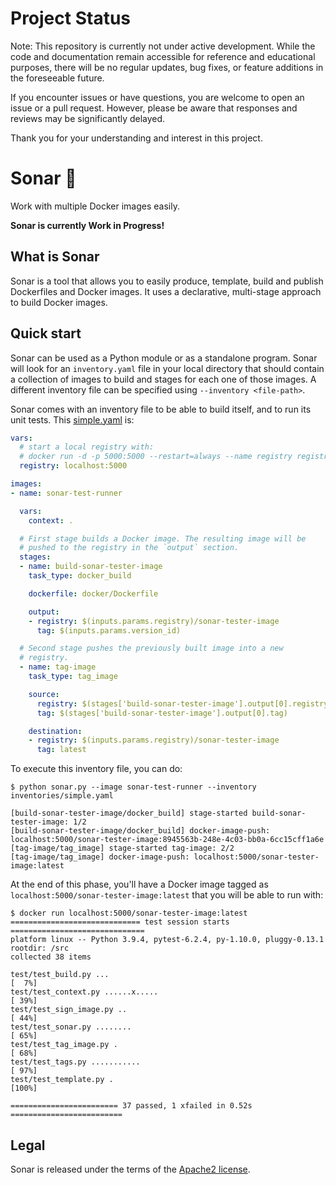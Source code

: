 # Project Status
Note: This repository is currently not under active development. While the code and documentation remain accessible for reference and educational purposes, there will be no regular updates, bug fixes, or feature additions in the foreseeable future.

If you encounter issues or have questions, you are welcome to open an issue or a pull request. However, please be aware that responses and reviews may be significantly delayed.

Thank you for your understanding and interest in this project.

# Sonar 🐳

Work with multiple Docker images easily.

**Sonar is currently Work in Progress!**

## What is Sonar

Sonar is a tool that allows you to easily produce, template, build and publish
Dockerfiles and Docker images. It uses a declarative, multi-stage approach to
build Docker images.

## Quick start

Sonar can be used as a Python module or as a standalone program. Sonar will look
for an `inventory.yaml` file in your local directory that should contain a
collection of images to build and stages for each one of those images. A
different inventory file can be specified using `--inventory <file-path>`.

Sonar comes with an inventory file to be able to build itself, and to run its
unit tests. This [simple.yaml](inventories/simple.yaml) is:

``` yaml
vars:
  # start a local registry with:
  # docker run -d -p 5000:5000 --restart=always --name registry registry:2
  registry: localhost:5000

images:
- name: sonar-test-runner

  vars:
    context: .

  # First stage builds a Docker image. The resulting image will be
  # pushed to the registry in the `output` section.
  stages:
  - name: build-sonar-tester-image
    task_type: docker_build

    dockerfile: docker/Dockerfile

    output:
    - registry: $(inputs.params.registry)/sonar-tester-image
      tag: $(inputs.params.version_id)

  # Second stage pushes the previously built image into a new
  # registry.
  - name: tag-image
    task_type: tag_image

    source:
      registry: $(stages['build-sonar-tester-image'].output[0].registry)
      tag: $(stages['build-sonar-tester-image'].output[0].tag)

    destination:
    - registry: $(inputs.params.registry)/sonar-tester-image
      tag: latest
```

To execute this inventory file, you can do:

```
$ python sonar.py --image sonar-test-runner --inventory inventories/simple.yaml

[build-sonar-tester-image/docker_build] stage-started build-sonar-tester-image: 1/2
[build-sonar-tester-image/docker_build] docker-image-push: localhost:5000/sonar-tester-image:8945563b-248e-4c03-bb0a-6cc15cff1a6e
[tag-image/tag_image] stage-started tag-image: 2/2
[tag-image/tag_image] docker-image-push: localhost:5000/sonar-tester-image:latest
```

At the end of this phase, you'll have a Docker image tagged as
`localhost:5000/sonar-tester-image:latest` that you will be able to run with:

```
$ docker run localhost:5000/sonar-tester-image:latest
============================= test session starts ==============================
platform linux -- Python 3.9.4, pytest-6.2.4, py-1.10.0, pluggy-0.13.1
rootdir: /src
collected 38 items

test/test_build.py ...                                                   [  7%]
test/test_context.py ......x.....                                        [ 39%]
test/test_sign_image.py ..                                               [ 44%]
test/test_sonar.py ........                                              [ 65%]
test/test_tag_image.py .                                                 [ 68%]
test/test_tags.py ...........                                            [ 97%]
test/test_template.py .                                                  [100%]

======================== 37 passed, 1 xfailed in 0.52s =========================
```


## Legal

Sonar is released under the terms of the [Apache2 license](./LICENSE).
